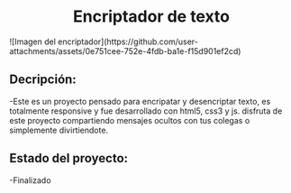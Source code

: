 <h1 align="center">Encriptador de texto</h1>
![Imagen del encriptador](https://github.com/user-attachments/assets/0e751cee-752e-4fdb-ba1e-f15d901ef2cd)
<h2>Decripción:</h2>
-Este es un proyecto pensado para encripatar y desencriptar texto, es totalmente responsive y fue desarrollado con html5, css3 y js.
disfruta de este proyecto compartiendo mensajes ocultos con tus colegas o simplemente divirtiendote.
<h2>Estado del proyecto:</h2>
-Finalizado
